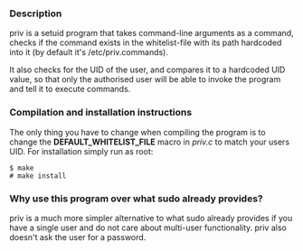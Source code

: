 ### Description
priv is a setuid program that takes command-line arguments as a command, checks if the command exists in the whitelist-file with its path hardcoded into it (by default it's /etc/priv.commands).

It also checks for the UID of the user, and compares it to a hardcoded UID value, so that only the authorised user will be able to invoke the program and tell it to execute commands.

### Compilation and installation instructions
The only thing you have to change when compiling the program is to change the **DEFAULT_WHITELIST_FILE** macro in *priv.c* to match your users UID.
For installation simply run as root:
~~~
$ make
# make install
~~~

### Why use this program over what sudo already provides?
priv is a much more simpler alternative to what sudo already provides if you have a single user and do not care about multi-user functionality.
priv also doesn't ask the user for a password.
